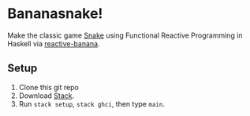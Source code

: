 Bananasnake!
===

Make the classic game [Snake](http://en.wikipedia.org/wiki/Snake_(video_game)) using Functional Reactive Programming in
Haskell via [reactive-banana](https://hackage.haskell.org/package/reactive-banana
).

Setup
---

1. Clone this git repo
2. Download [Stack](https://github.com/commercialhaskell/stack).
3. Run `stack setup`, `stack ghci`, then type `main`.
